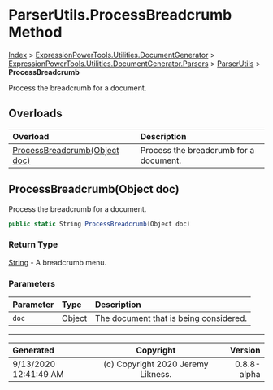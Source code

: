 ﻿# ParserUtils.ProcessBreadcrumb Method

[Index](../index.md) > [ExpressionPowerTools.Utilities.DocumentGenerator](ExpressionPowerTools.Utilities.DocumentGenerator.a.md) > [ExpressionPowerTools.Utilities.DocumentGenerator.Parsers](ExpressionPowerTools.Utilities.DocumentGenerator.Parsers.n.md) > [ParserUtils](ExpressionPowerTools.Utilities.DocumentGenerator.Parsers.ParserUtils.cs.md) > **ProcessBreadcrumb**

Process the breadcrumb for a document.

## Overloads

| Overload | Description |
| :-- | :-- |
| [ProcessBreadcrumb(Object doc)](#processbreadcrumbobject-doc) | Process the breadcrumb for a document. |
## ProcessBreadcrumb(Object doc)

Process the breadcrumb for a document.

```csharp
public static String ProcessBreadcrumb(Object doc)
```

### Return Type

 [String](https://docs.microsoft.com/dotnet/api/system.string)  - A breadcrumb menu.

### Parameters

| Parameter | Type | Description |
| :-- | :-- | :-- |
| `doc` | [Object](https://docs.microsoft.com/dotnet/api/system.object) | The document that is being considered. |



---

| Generated | Copyright | Version |
| :-- | :-: | --: |
| 9/13/2020 12:41:49 AM | (c) Copyright 2020 Jeremy Likness. | 0.8.8-alpha |
